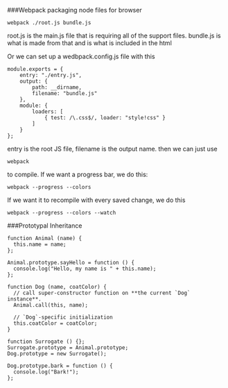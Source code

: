 ###Webpack
packaging node files for browser

```
webpack ./root.js bundle.js
```

root.js is the main.js file that is requiring all of the support files. bundle.js is what is made from that and is what is included in the html

Or we can set up a wedbpack.config.js file with this
```
module.exports = {
    entry: "./entry.js",
    output: {
        path: __dirname,
        filename: "bundle.js"
    },
    module: {
        loaders: [
            { test: /\.css$/, loader: "style!css" }
        ]
    }
};
```
entry is the root JS file, filename is the output name. then we can just use
```
webpack
```
to compile. If we want a progress bar, we do this:
```
webpack --progress --colors
```
If we want it to recompile with every saved change, we do this
```
webpack --progress --colors --watch
```

###Prototypal Inheritance

```
function Animal (name) {
  this.name = name;
};

Animal.prototype.sayHello = function () {
  console.log("Hello, my name is " + this.name);
};

function Dog (name, coatColor) {
  // call super-constructor function on **the current `Dog` instance**.
  Animal.call(this, name);

  // `Dog`-specific initialization
  this.coatColor = coatColor;
}

function Surrogate () {};
Surrogate.prototype = Animal.prototype;
Dog.prototype = new Surrogate();

Dog.prototype.bark = function () {
  console.log("Bark!");
};
```
